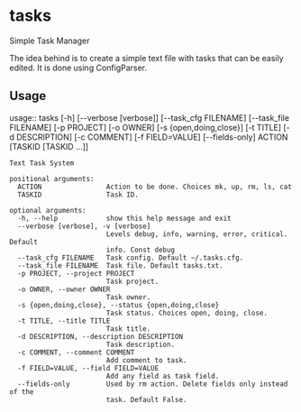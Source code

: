 tasks
=====

Simple Task Manager

The idea behind is to create a simple text file with tasks that
can be easily edited. It is done using ConfigParser.


Usage
-----

usage:: 
    tasks [-h] [--verbose [verbose]] [--task_cfg FILENAME]
             [--task_file FILENAME] [-p PROJECT] [-o OWNER]
             [-s {open,doing,close}] [-t TITLE] [-d DESCRIPTION] [-c COMMENT]
             [-f FIELD=VALUE] [--fields-only]
             ACTION [TASKID [TASKID ...]]

    Text Task System
    
    positional arguments:
      ACTION                Action to be done. Choices mk, up, rm, ls, cat
      TASKID                Task ID.
    
    optional arguments:
      -h, --help            show this help message and exit
      --verbose [verbose], -v [verbose]
                            Levels debug, info, warning, error, critical. Default
                            info. Const debug
      --task_cfg FILENAME   Task config. Default ~/.tasks.cfg.
      --task_file FILENAME  Task file. Default tasks.txt.
      -p PROJECT, --project PROJECT
                            Task project.
      -o OWNER, --owner OWNER
                            Task owner.
      -s {open,doing,close}, --status {open,doing,close}
                            Task status. Choices open, doing, close.
      -t TITLE, --title TITLE
                            Task title.
      -d DESCRIPTION, --description DESCRIPTION
                            Task description.
      -c COMMENT, --comment COMMENT
                            Add comment to task.
      -f FIELD=VALUE, --field FIELD=VALUE
                            Add any field as task field.
      --fields-only         Used by rm action. Delete fields only instead of the
                            task. Default False.

